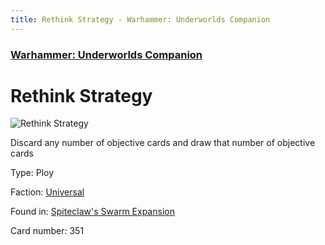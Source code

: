 ```yaml
---
title: Rethink Strategy - Warhammer: Underworlds Companion
---
```


### [Warhammer: Underworlds Companion](https://guidokessels.github.io/wh-underworlds)

  

# Rethink Strategy

![Rethink Strategy](https://warhammerunderworlds.com/wp-content/uploads/sites/6/2018/02/351_ENG.png)

Discard any number of objective cards and draw that number of objective cards

Type: Ploy

Faction: [Universal](https://guidokessels.github.io/wh-underworlds/factions/universal)

Found in: [Spiteclaw's Swarm Expansion](https://guidokessels.github.io/wh-underworlds/locations/spiteclaws-swarm-expansion)

Card number: 351
